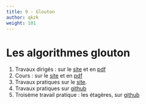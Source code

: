 ```yaml
---
title: 9 - Glouton
author: qkzk
weight: 101
---
```


# Les algorithmes glouton

1. Travaux dirigés : sur le [site](td) et en [pdf](/uploads/docsnsi/algo/glouton/1_TD.pdf)
2. Cours : sur le [site](cours) et en [pdf](/uploads/docsnsi/algo/glouton/2_cours.pdf)
3. Travaux pratiques sur le [site](tp).
4. Travaux pratiques sur [github](https://github.com/qkzk/data_colab/tree/master/TSP)
5. Troisème travail pratique : les étagères, sur [github](https://github.com/qkzk/data_colab/tree/master/tp_etagere)
